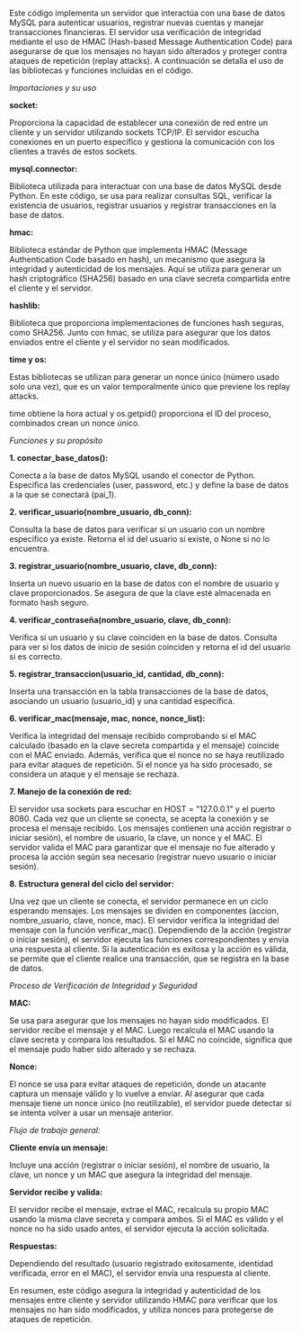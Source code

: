 Este código implementa un servidor que interactúa con una base de datos MySQL para autenticar usuarios,
registrar nuevas cuentas y manejar transacciones financieras. El servidor usa verificación de integridad
mediante el uso de HMAC (Hash-based Message Authentication Code) para asegurarse de que los mensajes no
hayan sido alterados y proteger contra ataques de repetición (replay attacks). A continuación se detalla
el uso de las bibliotecas y funciones incluidas en el código.

*Importaciones y su uso*

**socket:**

Proporciona la capacidad de establecer una conexión de red entre un cliente y un servidor utilizando
sockets TCP/IP. El servidor escucha conexiones en un puerto específico y gestiona la comunicación con
los clientes a través de estos sockets.

**mysql.connector:**

Biblioteca utilizada para interactuar con una base de datos MySQL desde Python. En este código, se usa
para realizar consultas SQL, verificar la existencia de usuarios, registrar usuarios y registrar
transacciones en la base de datos.

**hmac:**

Biblioteca estándar de Python que implementa HMAC (Message Authentication Code basado en hash), un
mecanismo que asegura la integridad y autenticidad de los mensajes. Aquí se utiliza para generar un
hash criptográfico (SHA256) basado en una clave secreta compartida entre el cliente y el servidor.

**hashlib:**

Biblioteca que proporciona implementaciones de funciones hash seguras, como SHA256. Junto con hmac,
se utiliza para asegurar que los datos enviados entre el cliente y el servidor no sean modificados.

**time y os:**

Estas bibliotecas se utilizan para generar un nonce único (número usado solo una vez), que es un valor
temporalmente único que previene los replay attacks.

time obtiene la hora actual y os.getpid() proporciona el ID del proceso, combinados crean un nonce único.

*Funciones y su propósito*

**1. conectar_base_datos():**

Conecta a la base de datos MySQL usando el conector de Python. Especifica las credenciales
(user, password, etc.) y define la base de datos a la que se conectará (pai_1).

**2. verificar_usuario(nombre_usuario, db_conn):**

Consulta la base de datos para verificar si un usuario con un nombre específico ya existe. Retorna el id del
usuario si existe, o None si no lo encuentra.

**3. registrar_usuario(nombre_usuario, clave, db_conn):**

Inserta un nuevo usuario en la base de datos con el nombre de usuario y clave proporcionados. Se asegura de
que la clave esté almacenada en formato hash seguro.

**4. verificar_contraseña(nombre_usuario, clave, db_conn):**

Verifica si un usuario y su clave coinciden en la base de datos. Consulta para ver si los datos de inicio de
sesión coinciden y retorna el id del usuario si es correcto.

**5. registrar_transaccion(usuario_id, cantidad, db_conn):**

Inserta una transacción en la tabla transacciones de la base de datos, asociando un usuario (usuario_id) y una
cantidad específica.

**6. verificar_mac(mensaje, mac, nonce, nonce_list):**

Verifica la integridad del mensaje recibido comprobando si el MAC calculado (basado en la clave secreta compartida y el mensaje) coincide con el MAC enviado. Además, verifica que el nonce no se haya reutilizado para evitar ataques de repetición. Si el nonce ya ha sido procesado, se considera un ataque y el mensaje se rechaza.

**7. Manejo de la conexión de red:**

El servidor usa sockets para escuchar en HOST = "127.0.0.1" y el puerto 8080. Cada vez que un cliente se conecta, se acepta la conexión y se procesa el mensaje recibido. Los mensajes contienen una acción registrar o iniciar sesión), el nombre de usuario, la clave, un nonce y el MAC. El servidor valida el MAC para garantizar que el mensaje no fue alterado y procesa la acción según sea necesario (registrar nuevo usuario o iniciar sesión).

**8. Estructura general del ciclo del servidor:**

Una vez que un cliente se conecta, el servidor permanece en un ciclo esperando mensajes.
Los mensajes se dividen en componentes (accion, nombre_usuario, clave, nonce, mac).
El servidor verifica la integridad del mensaje con la función verificar_mac().
Dependiendo de la acción (registrar o iniciar sesión), el servidor ejecuta las funciones correspondientes y envía una respuesta al cliente. Si la autenticación es exitosa y la acción es válida, se permite que el cliente realice una transacción, que se registra en la base de datos.

*Proceso de Verificación de Integridad y Seguridad*

**MAC:**

Se usa para asegurar que los mensajes no hayan sido modificados. El servidor recibe el mensaje y el MAC. Luego recalcula el MAC usando la clave secreta y compara los resultados. Si el MAC no coincide, significa que el mensaje pudo haber sido alterado y se rechaza.

**Nonce:**

El nonce se usa para evitar ataques de repetición, donde un atacante captura un mensaje válido y lo vuelve a enviar. Al asegurar que cada mensaje tiene un nonce único (no reutilizable), el servidor puede detectar si se intenta volver a usar un mensaje anterior.

*Flujo de trabajo general:*

**Cliente envía un mensaje:**

Incluye una acción (registrar o iniciar sesión), el nombre de usuario, la clave, un nonce y un MAC que asegura la integridad del mensaje.

**Servidor recibe y valida:**

El servidor recibe el mensaje, extrae el MAC, recalcula su propio MAC usando la misma clave secreta y compara ambos. Si el MAC es válido y el nonce no ha sido usado antes, el servidor ejecuta la acción solicitada.

**Respuestas:**

Dependiendo del resultado (usuario registrado exitosamente, identidad verificada, error en el MAC), el servidor envía una respuesta al cliente.

En resumen, este código asegura la integridad y autenticidad de los mensajes entre cliente y servidor utilizando HMAC para verificar que los mensajes no han sido modificados, y utiliza nonces para protegerse de ataques de repetición.